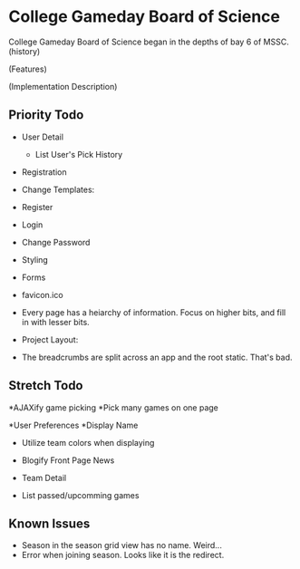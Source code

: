 College Gameday Board of Science
================================

College Gameday Board of Science began in the depths of bay 6 of MSSC.
(history)

(Features)

(Implementation Description)



Priority Todo
-------------

* User Detail
  * List User's Pick History

* Registration
 * Change Templates:
  * Register
  * Login
  * Change Password


* Styling
 * Forms
 * favicon.ico
 * Every page has a heiarchy of information.  Focus on higher bits, and fill in with lesser bits.

 * Project Layout:
  * The breadcrumbs are split across an app and the root static.  That's bad.

Stretch Todo
------------
*AJAXify game picking
 *Pick many games on one page

*User Preferences
    *Display Name

* Utilize team colors when displaying
* Blogify Front Page News 

* Team Detail
 * List passed/upcomming games
 
Known Issues
------------
* Season in the season grid view has no name.  Weird...
* Error when joining season.  Looks like it is the redirect.

